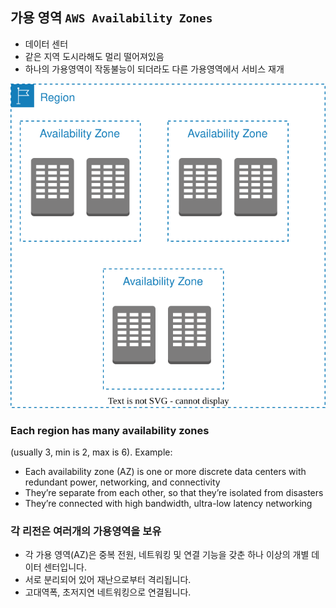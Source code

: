 ## 가용 영역 `AWS Availability Zones`　
- 데이터 센터
- 같은 지역 도시라해도 멀리 떨어져있음
- 하나의 가용영역이 작동불능이 되더라도 다른 가용영역에서 서비스 재개

![Availability Zone](../../images/AWS/AWS_Availability_Zone.drawio.svg)
### Each region has many availability zones
 (usually 3, min is 2, max is 6). Example:

- Each availability zone (AZ) is one or more discrete data centers with redundant power, networking, and connectivity
- They’re separate from each other, so that they’re isolated from disasters
- They’re connected with high bandwidth, ultra-low latency networking

### 각 리전은 여러개의 가용영역을 보유
- 각 가용 영역(AZ)은 중복 전원, 네트워킹 및 연결 기능을 갖춘 하나 이상의 개별 데이터 센터입니다.
- 서로 분리되어 있어 재난으로부터 격리됩니다.
- 고대역폭, 초저지연 네트워킹으로 연결됩니다.
